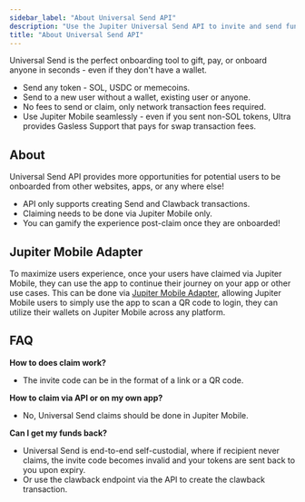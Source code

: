 ```yaml
---
sidebar_label: "About Universal Send API"
description: "Use the Jupiter Universal Send API to invite and send funds seamlessly!"
title: "About Universal Send API"
---
```


<head>
    <title>Universal Send API</title>
    <meta name="twitter:card" content="summary" />
</head>

Universal Send is the perfect onboarding tool to gift, pay, or onboard anyone in seconds - even if they don't have a wallet.
- Send any token - SOL, USDC or memecoins.
- Send to a new user without a wallet, existing user or anyone.
- No fees to send or claim, only network transaction fees required.
- Use Jupiter Mobile seamlessly - even if you sent non-SOL tokens, Ultra provides Gasless Support that pays for swap transaction fees.

## About

Universal Send API provides more opportunities for potential users to be onboarded from other websites, apps, or any where else!
- API only supports creating Send and Clawback transactions.
- Claiming needs to be done via Jupiter Mobile only.
- You can gamify the experience post-claim once they are onboarded!

## Jupiter Mobile Adapter

To maximize users experience, once your users have claimed via Jupiter Mobile, they can use the app to continue their journey on your app or other use cases. This can be done via [Jupiter Mobile Adapter](/docs/tool-kits/mobile-adapter), allowing Jupiter Mobile users to simply use the app to scan a QR code to login, they can utilize their wallets on Jupiter Mobile across any platform.

## FAQ
**How to does claim work?**
- The invite code can be in the format of a link or a QR code.

**How to claim via API or on my own app?**
- No, Universal Send claims should be done in Jupiter Mobile.

**Can I get my funds back?**
- Universal Send is end-to-end self-custodial, where if recipient never claims, the invite code becomes invalid and your tokens are sent back to you upon expiry.
- Or use the clawback endpoint via the API to create the clawback transaction.
